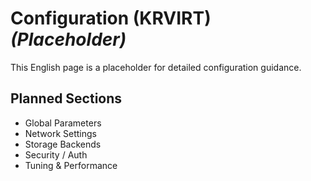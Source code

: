 # Configuration (KRVIRT) *(Placeholder)*

This English page is a placeholder for detailed configuration guidance.

## Planned Sections
- Global Parameters
- Network Settings
- Storage Backends
- Security / Auth
- Tuning & Performance
